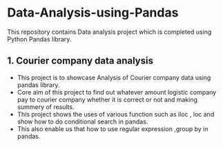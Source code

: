 # Data-Analysis-using-Pandas
This repository contains Data analysis project which is completed using Python Pandas library.

## 1. Courier company data analysis
- This project is to showcase Analysis of Courier company data using pandas library.
- Core aim of this project to find out whatever amount logistic company pay to courier company whether it is correct or not and making summery of results.
- This project shows the uses of  various function such as iloc , loc  and show how to do conditional search in pandas.
- This also enable us that how to use regular expression ,group by in pandas.
